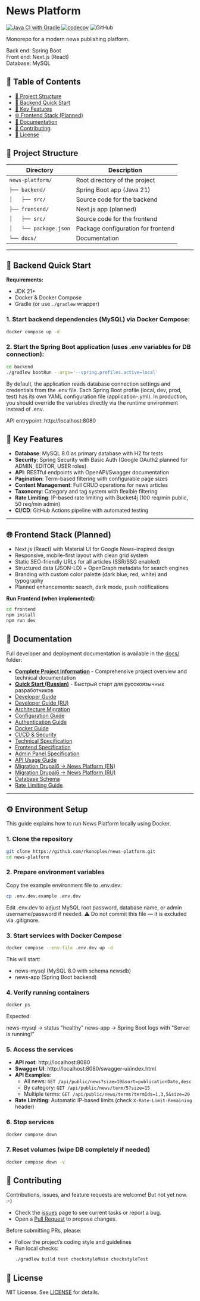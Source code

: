 # News Platform

[![Java CI with Gradle](https://github.com/rkonoplev/news-platform/actions/workflows/gradle-ci.yml/badge.svg)](https://github.com/rkonoplev/news-platform/actions/workflows/gradle-ci.yml)
[![codecov](https://codecov.io/gh/rkonoplev/news-platform/graph/badge.svg?token=YOUR_TOKEN)](https://codecov.io/gh/rkonoplev/news-platform)
![GitHub](https://img.shields.io/github/license/rkonoplev/news-platform)

Monorepo for a modern news publishing platform.

Back end: Spring Boot  
Front end: Next.js (React)  
Database: MySQL

## 📑 Table of Contents
- [📂 Project Structure](#-project-structure)
- [🚀 Backend Quick Start](#-backend-quick-start)
- [📌 Key Features](#-key-features)
- [🌐 Frontend Stack (Planned)](#-frontend-stack-planned)
- [📖 Documentation](#-documentation)
- [🤝 Contributing](#-contributing)
- [📜 License](#-license)

## 📂 Project Structure

| Directory              | Description                        |
|------------------------|------------------------------------|
| `news-platform/`       | Root directory of the project      |
| `├── backend/`         | Spring Boot app (Java 21)          |
| `│   ├── src/`         | Source code for the backend        |
| `├── frontend/`        | Next.js app (planned)              |
| `│   ├── src/`         | Source code for the frontend       |
| `│   └── package.json` | Package configuration for frontend |
| `└── docs/`            | Documentation                      |


---

## 🚀 Backend Quick Start

**Requirements:**
- JDK 21+
- Docker & Docker Compose
- Gradle (or use `./gradlew` wrapper)

### 1. Start backend dependencies (MySQL) via Docker Compose:
```bash
docker compose up -d
```

### 2. Start the Spring Boot application (uses .env variables for DB connection):

```bash
cd backend
./gradlew bootRun --args='--spring.profiles.active=local'
```
By default, the application reads database connection settings and credentials from the .env file.
Each Spring Boot profile (local, dev, prod, test) has its own YAML configuration file (application-<profile>.yml).
In production, you should override the variables directly via the runtime environment instead of .env.

API entrypoint: http://localhost:8080


## 📌 Key Features

- **Database**: MySQL 8.0 as primary database with H2 for tests
- **Security**: Spring Security with Basic Auth (Google OAuth2 planned for ADMIN, EDITOR, USER roles)
- **API**: RESTful endpoints with OpenAPI/Swagger documentation
- **Pagination**: Term-based filtering with configurable page sizes
- **Content Management**: Full CRUD operations for news articles
- **Taxonomy**: Category and tag system with flexible filtering
- **Rate Limiting**: IP-based rate limiting with Bucket4j (100 req/min public, 50 req/min admin)
- **CI/CD**: GitHub Actions pipeline with automated testing

---

## 🌐 Frontend Stack (Planned)

- Next.js (React) with Material UI for Google News–inspired design  
- Responsive, mobile-first layout with clean grid system  
- Static SEO-friendly URLs for all articles (SSR/SSG enabled)  
- Structured data (JSON-LD) + OpenGraph metadata for search engines  
- Branding with custom color palette (dark blue, red, white) and typography  
- Planned enhancements: search, dark mode, push notifications

**Run Frontend (when implemented):**
```bash
cd frontend
npm install
npm run dev
```

## 📖 Documentation
Full developer and deployment documentation is available in the [docs/](docs/) folder:

- **[Complete Project Information](docs/TASK_DESCRIPTION.md)** - Comprehensive project overview and technical documentation
- **[Quick Start (Russian)](docs/QUICK_START_RU.md)** - Быстрый старт для русскоязычных разработчиков
- [Developer Guide](docs/DEVELOPER_GUIDE.md)
- [Developer Guide (RU)](docs/DEVELOPER_GUIDE_RU.md)
- [Architecture Migration](docs/ARCHITECTURE_MIGRATION.md)
- [Configuration Guide](docs/CONFIG_GUIDE.md)
- [Authentication Guide](docs/AUTHENTICATION_GUIDE.md)
- [Docker Guide](docs/DOCKER_GUIDE.md)
- [CI/CD & Security](docs/CI_CD_SECURITY.md)
- [Technical Specification](docs/TECHNICAL_SPEC.md)
- [Frontend Specification](docs/FRONTEND_SPEC.md)
- [Admin Panel Specification](docs/ADMIN_PANEL_SPEC.md)
- [API Usage Guide](docs/API_USAGE.md)
- [Migration Drupal6 → News Platform (EN)](docs/MIGRATION_DRUPAL6.md)
- [Migration Drupal6 → News Platform (RU)](docs/MIGRATION_DRUPAL6_RU.md)
- [Database Schema](docs/DATABASE_SCHEMA.md)
- [Rate Limiting Guide](docs/RATE_LIMITING.md)
---
## ⚙️ Environment Setup

This guide explains how to run News Platform locally using Docker.

### 1. Clone the repository
```bash
git clone https://github.com/rkonoplev/news-platform.git
cd news-platform
```
### 2. Prepare environment variables
   Copy the example environment file to .env.dev:

```bash
cp .env.dev.example .env.dev
```
Edit .env.dev to adjust MySQL root password, database name, or admin username/password if needed.
⚠️ Do not commit this file — it is excluded via .gitignore.

### 3. Start services with Docker Compose
   ```bash
   docker compose --env-file .env.dev up -d
   ```
   This will start:

* news-mysql (MySQL 8.0 with schema newsdb)
* news-app (Spring Boot backend)
### 4. Verify running containers
   ```bash
   docker ps
   ```
   Expected:

news-mysql → status "healthy"
news-app → Spring Boot logs with "Server is running!"
### 5. Access the services
   - **API root**: http://localhost:8080
   - **Swagger UI**: http://localhost:8080/swagger-ui/index.html
   - **API Examples**:
     - All news: `GET /api/public/news?size=10&sort=publicationDate,desc`
     - By category: `GET /api/public/news/term/5?size=15`
     - Multiple terms: `GET /api/public/news/terms?termIds=1,3,5&size=20`
   - **Rate Limiting**: Automatic IP-based limits (check `X-Rate-Limit-Remaining` header)
### 6. Stop services
   ```bash
   docker compose down
   ```
### 7. Reset volumes (wipe DB completely if needed)
   ```bash
   docker compose down -v
   ```

## 🤝 Contributing
Contributions, issues, and feature requests are welcome! But not yet now. :-)

- Check the [issues](../../issues) page to see current tasks or report a bug.
- Open a [Pull Request](../../pulls) to propose changes.

Before submitting PRs, please:
- Follow the project’s coding style and guidelines
- Run local checks:
  ```bash
  ./gradlew build test checkstyleMain checkstyleTest
  ```
  
## 📜 License
MIT License. See [LICENSE](LICENSE) for details.
